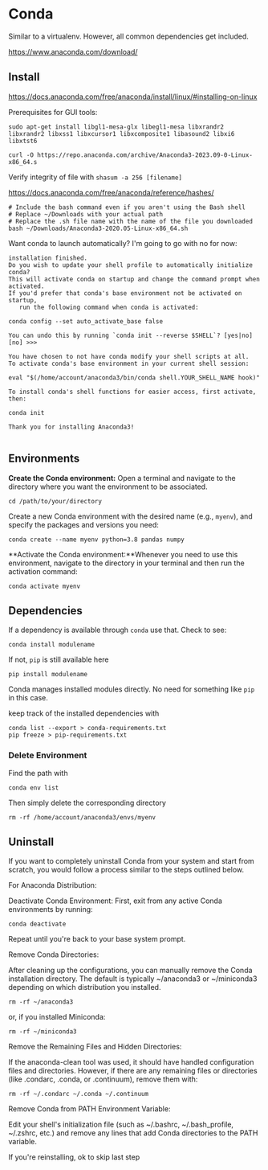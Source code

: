 # Conda

Similar to a virtualenv. However, all common dependencies get included. 

https://www.anaconda.com/download/

## Install

https://docs.anaconda.com/free/anaconda/install/linux/#installing-on-linux

Prerequisites for GUI tools:

```
sudo apt-get install libgl1-mesa-glx libegl1-mesa libxrandr2 libxrandr2 libxss1 libxcursor1 libxcomposite1 libasound2 libxi6 libxtst6
```

```
curl -O https://repo.anaconda.com/archive/Anaconda3-2023.09-0-Linux-x86_64.s
```

Verify integrity of file with `shasum -a 256 [filename]`

https://docs.anaconda.com/free/anaconda/reference/hashes/


```
# Include the bash command even if you aren't using the Bash shell
# Replace ~/Downloads with your actual path
# Replace the .sh file name with the name of the file you downloaded
bash ~/Downloads/Anaconda3-2020.05-Linux-x86_64.sh
```



Want conda to launch automatically? I'm going to go with no for now:

```
installation finished.
Do you wish to update your shell profile to automatically initialize conda?
This will activate conda on startup and change the command prompt when activated.
If you'd prefer that conda's base environment not be activated on startup,
   run the following command when conda is activated:

conda config --set auto_activate_base false

You can undo this by running `conda init --reverse $SHELL`? [yes|no]
[no] >>> 

You have chosen to not have conda modify your shell scripts at all.
To activate conda's base environment in your current shell session:

eval "$(/home/account/anaconda3/bin/conda shell.YOUR_SHELL_NAME hook)" 

To install conda's shell functions for easier access, first activate, then:

conda init

Thank you for installing Anaconda3!


```

## Environments

**Create the Conda environment:** Open a terminal and navigate to the directory where you want the environment to be associated.

```
cd /path/to/your/directory
```

Create a new Conda environment with the desired name (e.g., `myenv`), and specify the packages and versions you need:

```
conda create --name myenv python=3.8 pandas numpy
```
    
**Activate the Conda environment:**Whenever you need to use this environment, navigate to the directory in your terminal and then run the activation command:
    
```
conda activate myenv
```

## Dependencies

If a dependency is available through `conda` use that. Check to see:

```
conda install modulename
```

If not, `pip` is still available here

```
pip install modulename
```
Conda manages installed modules directly. No need for something like `pip` in this case. 

keep track of the installed dependencies with

```
conda list --export > conda-requirements.txt
pip freeze > pip-requirements.txt
```

### Delete Environment

Find the path with 

```
conda env list
```

Then simply delete the corresponding directory 

```
rm -rf /home/account/anaconda3/envs/myenv
```


## Uninstall

If you want to completely uninstall Conda from your system and start from scratch, you would follow a process similar to the steps outlined below.

For Anaconda Distribution:

Deactivate Conda Environment:
First, exit from any active Conda environments by running:

```
conda deactivate
```

Repeat until you're back to your base system prompt.

Remove Conda Directories:

After cleaning up the configurations, you can manually remove the Conda installation directory. The default is typically ~/anaconda3 or ~/miniconda3 depending on which distribution you installed.

```
rm -rf ~/anaconda3
```

or, if you installed Miniconda:

```
rm -rf ~/miniconda3
```

Remove the Remaining Files and Hidden Directories:

If the anaconda-clean tool was used, it should have handled configuration files and directories. However, if there are any remaining files or directories (like .condarc, .conda, or .continuum), remove them with:

```
rm -rf ~/.condarc ~/.conda ~/.continuum
```

Remove Conda from PATH Environment Variable:

Edit your shell's initialization file (such as ~/.bashrc, ~/.bash_profile, ~/.zshrc, etc.) and remove any lines that add Conda directories to the PATH variable. 

If you're reinstalling, ok to skip last step
